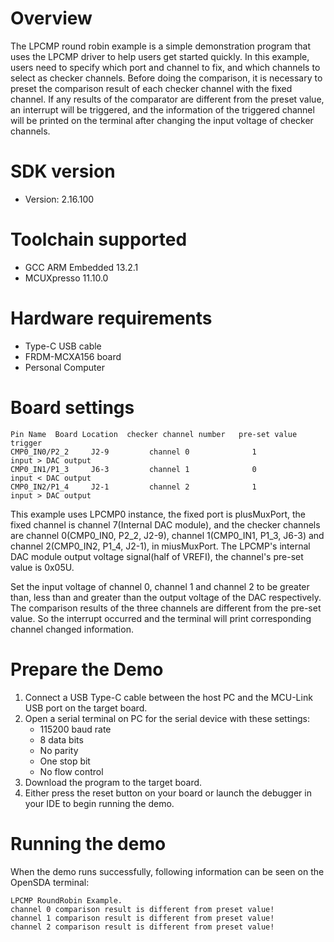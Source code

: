 Overview
========
The LPCMP round robin example is a simple demonstration program that uses the LPCMP driver to
help users get started quickly. In this example, users need to specify which port and channel
to fix, and which channels to select as checker channels. Before doing the comparison, it is
necessary to preset the comparison result of each checker channel with the fixed channel. 
If any results of the comparator are different from the preset value, an interrupt will be 
triggered, and the information of the triggered channel will be printed on the terminal after
changing the input voltage of checker channels.

SDK version
===========
- Version: 2.16.100

Toolchain supported
===================
- GCC ARM Embedded  13.2.1
- MCUXpresso  11.10.0

Hardware requirements
=====================
- Type-C USB cable
- FRDM-MCXA156 board
- Personal Computer

Board settings
==============
~~~~~~~~~~~~~~~~~~~~~~~~~~~~~~~~~~~~~~~~~~~~~~~~~~~~~~~~~~~~~~~~~~~~~~~~~~~~~~~~~~~~~~~~~
Pin Name  Board Location  checker channel number   pre-set value      trigger        
CMP0_IN0/P2_2     J2-9         channel 0              1           input > DAC output
CMP0_IN1/P1_3     J6-3         channel 1              0           input < DAC output
CMP0_IN2/P1_4     J2-1         channel 2              1           input > DAC output
~~~~~~~~~~~~~~~~~~~~~~~~~~~~~~~~~~~~~~~~~~~~~~~~~~~~~~~~~~~~~~~~~~~~~~~~~~~~~~~~~~~~~~~~~

This example uses LPCMP0 instance, the fixed port is plusMuxPort, the fixed channel is
channel 7(Internal DAC module), and the checker channels are channel 0(CMP0_IN0, P2_2, J2-9),
channel 1(CMP0_IN1, P1_3, J6-3) and channel 2(CMP0_IN2, P1_4, J2-1), in miusMuxPort.
The LPCMP's internal DAC module output voltage signal(half of VREFI), the channel's pre-set value
is 0x05U.

Set the input voltage of channel 0, channel 1 and channel 2 to be greater than, less than
and greater than the output voltage of the DAC respectively. The comparison results of the 
three channels are different from the pre-set value. So the interrupt occurred and the terminal
will print corresponding channel changed information.

Prepare the Demo
================
1. Connect a USB Type-C cable between the host PC and the MCU-Link USB port on the target board.
2. Open a serial terminal on PC for the serial device with these settings:
    - 115200 baud rate
    - 8 data bits
    - No parity
    - One stop bit
    - No flow control
3. Download the program to the target board.
4. Either press the reset button on your board or launch the debugger in your IDE to begin running
   the demo.

Running the demo
================
When the demo runs successfully, following information can be seen on the OpenSDA terminal:

~~~~~~~~~~~~~~~~~~~~~~~~~~~~~
LPCMP RoundRobin Example.
channel 0 comparison result is different from preset value!
channel 1 comparison result is different from preset value!
channel 2 comparison result is different from preset value!

~~~~~~~~~~~~~~~~~~~~~~~~~~~~~
